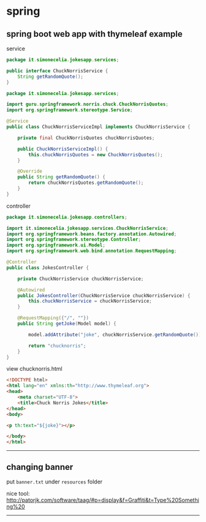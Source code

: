 # spring

## spring boot web app with thymeleaf example

service

```java
package it.simonecelia.jokesapp.services;

public interface ChuckNorrisService {
	String getRandomQuote();
}
```

```java
package it.simonecelia.jokesapp.services;

import guru.springframework.norris.chuck.ChuckNorrisQuotes;
import org.springframework.stereotype.Service;

@Service
public class ChuckNorrisServiceImpl implements ChuckNorrisService {

	private final ChuckNorrisQuotes chuckNorrisQuotes;

	public ChuckNorrisServiceImpl() {
		this.chuckNorrisQuotes = new ChuckNorrisQuotes();
	}

	@Override
	public String getRandomQuote() {
		return chuckNorrisQuotes.getRandomQuote();
	}
}
```

controller

```java
package it.simonecelia.jokesapp.controllers;

import it.simonecelia.jokesapp.services.ChuckNorrisService;
import org.springframework.beans.factory.annotation.Autowired;
import org.springframework.stereotype.Controller;
import org.springframework.ui.Model;
import org.springframework.web.bind.annotation.RequestMapping;

@Controller
public class JokesController {

	private ChuckNorrisService chuckNorrisService;

	@Autowired
	public JokesController(ChuckNorrisService chuckNorrisService) {
		this.chuckNorrisService = chuckNorrisService;
	}

	@RequestMapping({"/", ""})
	public String getJoke(Model model) {

		model.addAttribute("joke", chuckNorrisService.getRandomQuote());

		return "chucknorris";
	}
}
```

view chucknorris.html

```html
<!DOCTYPE html>
<html lang="en" xmlns:th="http://www.thymeleaf.org">
<head>
	<meta charset="UTF-8">
	<title>Chuck Norris Jokes</title>
</head>
<body>

<p th:text="${joke}"></p>

</body>
</html>
```

---

## changing banner

put ```banner.txt``` under ```resources``` folder

nice tool: http://patorjk.com/software/taag/#p=display&f=Graffiti&t=Type%20Something%20

---
